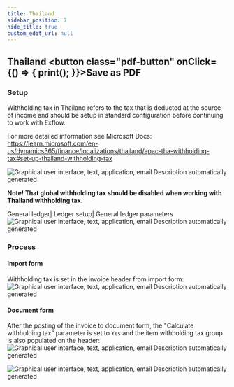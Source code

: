```yaml
---
title: Thailand
sidebar_position: 7  
hide_title: true
custom_edit_url: null
---
```

## Thailand <button class="pdf-button" onClick={() => { print(); }}>Save as PDF</button>

### Setup
Withholding tax in Thailand refers to the tax that is deducted at the source of income and should be setup in standard configuration before continuing to work with Exflow. 

For more detailed information see Microsoft Docs:
https://learn.microsoft.com/en-us/dynamics365/finance/localizations/thailand/apac-tha-withholding-tax#set-up-thailand-withholding-tax

![Graphical user interface, text, application, email Description automatically generated](@site/static/img/media/image568.png)

**Note! That global withholding tax should be disabled when working with Thailand withholding tax.**

General ledger\| Ledger setup\| General ledger parameters
![Graphical user interface, text, application, email Description automatically generated](@site/static/img/media/image569.png)


### Process
#### Import form

Withholding tax is set in the invoice header from import form:
![Graphical user interface, text, application, email Description automatically generated](@site/static/img/media/image570.png)

#### Document form
After the posting of the invoice to document form, the "Calculate withholding tax“ parameter is set to `Yes` and the item withholding tax group is also populated on the header:
![Graphical user interface, text, application, email Description automatically generated](@site/static/img/media/image580.png)

![Graphical user interface, text, application, email Description automatically generated](@site/static/img/media/image579.png)